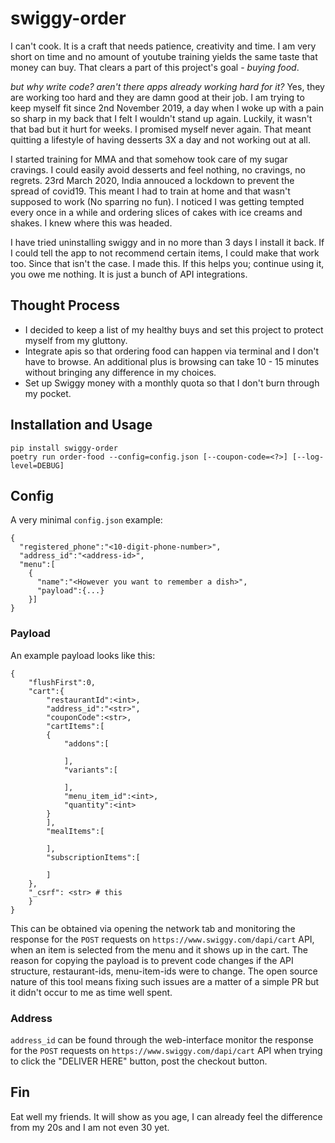 # swiggy-order

I can't cook. It is a craft that needs patience, creativity and time. I am very short on time and no amount of youtube training yields the same taste that money can buy. That clears a part of this project's goal - _buying food_. 

_but why write code? aren't there apps already working hard for it?_
Yes, they are working too hard and they are damn good at their job. I am trying to keep myself fit since 2nd November 2019, a day when I woke up with a pain so sharp in my back that I felt I wouldn't stand up again. Luckily, it wasn't that bad but it hurt for weeks. I promised myself never again. That meant quitting a lifestyle of having desserts 3X a day and not working out at all. 

I started training for MMA and that somehow took care of my sugar cravings. I could easily avoid desserts and feel nothing, no cravings, no regrets. 23rd March 2020, India annouced a lockdown to prevent the spread of covid19. This meant I had to train at home and that wasn't supposed to work (No sparring no fun). I noticed I was getting tempted every once in a while and ordering slices of cakes with ice creams and shakes. I knew where this was headed.

I have tried uninstalling swiggy and in no more than 3 days I install it back. If I could tell the app to not recommend certain items, I could make that work too. Since that isn't the case. I made this. If this helps you; continue using it, you owe me nothing. It is just a bunch of API integrations.

## Thought Process
- I decided to keep a list of my healthy buys and set this project to protect myself from my gluttony. 
- Integrate apis so that ordering food can happen via terminal and I don't have to browse. An additional plus is browsing can take 10 - 15 minutes without bringing any difference in my choices.
- Set up Swiggy money with a monthly quota so that I don't burn through my pocket.

## Installation and Usage
```
pip install swiggy-order
poetry run order-food --config=config.json [--coupon-code=<?>] [--log-level=DEBUG]
```

## Config
A very minimal `config.json` example:
```
{
  "registered_phone":"<10-digit-phone-number>",
  "address_id":"<address-id>",
  "menu":[
    {
      "name":"<However you want to remember a dish>",
      "payload":{...}
    }]
}
```

### Payload
An example payload looks like this:
```
{
    "flushFirst":0,
    "cart":{
        "restaurantId":<int>,
        "address_id":"<str>",
        "couponCode":<str>,
        "cartItems":[
        {
            "addons":[
            
            ],
            "variants":[
            
            ],
            "menu_item_id":<int>,
            "quantity":<int>
        }
        ],
        "mealItems":[
        
        ],
        "subscriptionItems":[
        
        ]
    },
    "_csrf": <str> # this 
    }
}
```
This can be obtained via opening the network tab and monitoring the response for the `POST` requests on `https://www.swiggy.com/dapi/cart` API, when an item is selected from the menu and it shows up in the cart. The reason for copying the payload is to prevent code changes if the API structure, restaurant-ids, menu-item-ids were to change. The open source nature of this tool means fixing such issues are a matter of a simple PR but it didn't occur to me as time well spent.

### Address 
`address_id` can be found through the web-interface monitor the response for the `POST` requests on `https://www.swiggy.com/dapi/cart` API when trying to click the "DELIVER HERE" button, post the checkout button.

## Fin
Eat well my friends. It will show as you age, I can already feel the difference from my 20s and I am not even 30 yet.
